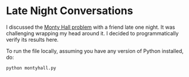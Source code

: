# Late Night Conversations

I discussed the [Monty Hall problem](https://en.wikipedia.org/wiki/Monty_Hall_problem) with a friend late one night.  It was challenging wrapping my head around it. I decided to programmatically verify its results here.

To run the file locally, assuming you have any version of Python installed, do:
```
python montyhall.py
```
